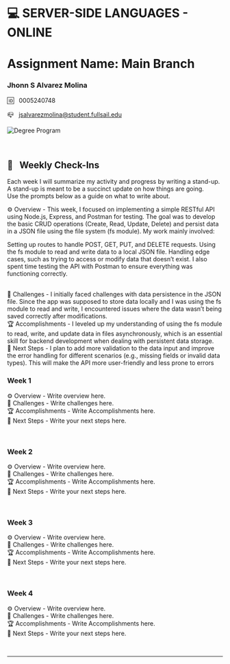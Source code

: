 
# 💻 SERVER-SIDE LANGUAGES - ONLINE

# Assignment Name: Main Branch

### Jhonn S Alvarez Molina

🆔 &nbsp; 0005240748

📪 &nbsp; jsalvarezmolina@student.fullsail.edu


![Degree Program](https://img.shields.io/badge/Degree-Web%20Development-orange?logo=gnometerminal)
<br>



<br>

## 📢 &nbsp; Weekly Check-Ins

Each week I will summarize my activity and progress by writing a stand-up. A stand-up is meant to be a succinct update on how things are going.  
Use the prompts below as a guide on what to write about.      

⚙️ Overview - This week, I focused on implementing a simple RESTful API using Node.js, Express, and Postman for testing. The goal was to develop the basic CRUD operations (Create, Read, Update, Delete) and persist data in a JSON file using the file system (fs module). My work mainly involved:

Setting up routes to handle POST, GET, PUT, and DELETE requests.
Using the fs module to read and write data to a local JSON file.
Handling edge cases, such as trying to access or modify data that doesn’t exist.
I also spent time testing the API with Postman to ensure everything was functioning correctly.

<br>
🌵 Challenges - I initially faced challenges with data persistence in the JSON file. Since the app was supposed to store data locally and I was using the fs module to read and write, I encountered issues where the data wasn’t being saved correctly after modifications.
<br>
🏆 Accomplishments - I leveled up my understanding of using the fs module to read, write, and update data in files asynchronously, which is an essential skill for backend development when dealing with persistent data storage.
<br>
🔮 Next Steps - I plan to add more validation to the data input and improve the error handling for different scenarios (e.g., missing fields or invalid data types). This will make the API more user-friendly and less prone to errors

<br>

### Week 1

⚙️ Overview - Write overview here.
<br>
🌵 Challenges - Write challenges here.
<br>
🏆 Accomplishments - Write Accomplishments here.
<br>
🔮 Next Steps - Write your next steps here.

<br>

### Week 2
⚙️ Overview - Write overview here.
<br>
🌵 Challenges - Write challenges here.
<br>
🏆 Accomplishments - Write Accomplishments here.
<br>
🔮 Next Steps - Write your next steps here.

<br>

### Week 3
⚙️ Overview - Write overview here.
<br>
🌵 Challenges - Write challenges here.
<br>
🏆 Accomplishments - Write Accomplishments here.
<br>
🔮 Next Steps - Write your next steps here.

<br>

### Week 4
⚙️ Overview - Write overview here.
<br>
🌵 Challenges - Write challenges here.
<br>
🏆 Accomplishments - Write Accomplishments here.
<br>
🔮 Next Steps - Write your next steps here.

<br>
<hr/>